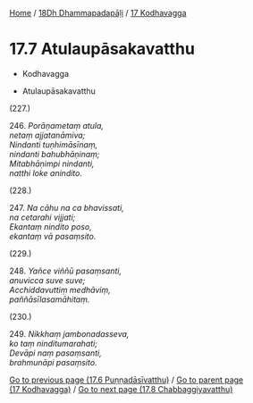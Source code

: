 
[Home](/) / [18Dh Dhammapadapāḷi](...md) / [17 Kodhavagga](../18Dh/17.md)

# 17.7 Atulaupāsakavatthu

* Kodhavagga

* Atulaupāsakavatthu

(227.)

246\. _Porāṇametaṃ atula,_  
_netaṃ ajjatanāmiva;_  
_Nindanti tuṇhimāsīnaṃ,_  
_nindanti bahubhāṇinaṃ;_  
_Mitabhāṇimpi nindanti,_  
_natthi loke anindito._  


(228.)

247\. _Na cāhu na ca bhavissati,_  
_na cetarahi vijjati;_  
_Ekantaṃ nindito poso,_  
_ekantaṃ vā pasaṃsito._  


(229.)

248\. _Yañce viññū pasaṃsanti,_  
_anuvicca suve suve;_  
_Acchiddavuttiṃ medhāviṃ,_  
_paññāsīlasamāhitaṃ._  


(230.)

249\. _Nikkhaṃ jambonadasseva,_  
_ko taṃ ninditumarahati;_  
_Devāpi naṃ pasaṃsanti,_  
_brahmunāpi pasaṃsito._  


[Go to previous page (17.6 Puṇṇadāsīvatthu)](17.6.md) / [Go to parent page (17 Kodhavagga)](../18Dh/17.md) / [Go to next page (17.8 Chabbaggiyavatthu)](17.8.md)


